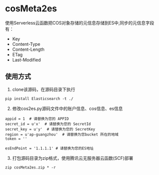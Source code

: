 # cosMeta2es
使用Serverless云函数把COS对象存储的元信息存储到ES中,同步的元信息字段有：

* Key
* Content-Type
* Content-Length
* ETag
* Last-Modified

## 使用方式
1. clone该源码，在源码目录下执行
```
pip install Elasticsearch -t ./
```
2. 修改cos2es.py源码文件中的账户信息、cos信息、es信息

```
appid = 1  # 请替换为您的 APPID
secret_id = u'x'  # 请替换为您的 SecretId
secret_key = u'y'  # 请替换为您的 SecretKey
region = u'ap-guangzhou'  # 请替换为您bucket 所在的地域
token = ''

esEndPoint = '1.1.1.1' # 请替换为您的ES地址
```
3. 打包源码目录为zip格式，使用腾讯云无服务器云函数(SCF)部署
```
zip cosMeta2es.zip * -r
```
